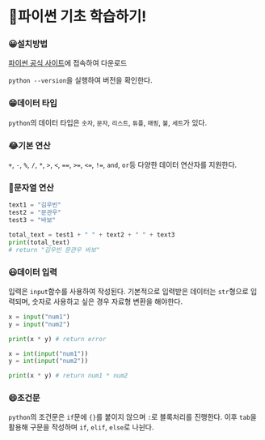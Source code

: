 # 🐍파이썬 기초 학습하기!

### 😀설치방법

[파이썬 공식 사이트](https://www.python.org/)에 접속하여 다운로드

`python --version`을 실행하여 버전을 확인한다.

### 😁데이터 타입

`python`의 데이터 타입은 `숫자`, `문자`, `리스트`, `튜플`, `매핑`, `불`, `세트`가 있다.

### 😂기본 연산

`+`, `-`, `%`, `/`, `*`, `>`, `<`, `==`, `>=`, `<=`, `!=`, `and`, `or`등 다양한 데이터 연산자를 지원한다.

### 🤣문자열 연산

```python
text1 = "김우빈"
test2 = "문관우"
test3 = "바보"

total_text = test1 + " " + text2 + " " + text3
print(total_text)
# return "김우빈 문관우 바보"
```

### 😃데이터 입력

입력은 `input`함수를 사용하여 작성된다. 기본적으로 입력받은 데이터는 `str`형으로 입력되며, 숫자로 사용하고 싶은 경우 자료형 변환을 해야한다.

```python
x = input("num1")
y = input("num2")

print(x * y) # return error

x = int(input("num1"))
y = int(input("num2"))

print(x * y) # return num1 * num2
```

### 😄조건문

`python`의 조건문은 `if`문에 `{}`를 붙이지 않으며 `:`로 블록처리를 진행한다.
이후 `tab`을 활용해 구문을 작성하며 `if`, `elif`, `else`로 나뉜다.
